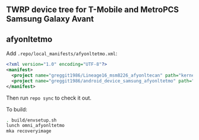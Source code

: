 ## TWRP device tree for T-Mobile and MetroPCS Samsung Galaxy Avant
## afyonltetmo

Add `.repo/local_manifests/afyonltetmo.xml`:

```xml
<?xml version="1.0" encoding="UTF-8"?>
<manifest>
  <project name="greggit1986/Lineage16_msm8226_afyonltecan" path="kernel/samsung/msm8226" remote="github" revision="main" />
  <project name="greggit1986/android_device_samsung_afyonltetmo" path="device/samsung/afyonltetmo" remote="github" revision="android-7.1" />
</manifest>
```

Then run `repo sync` to check it out.

To build:

```sh
. build/envsetup.sh
lunch omni_afyonltetmo
mka recoveryimage
```

